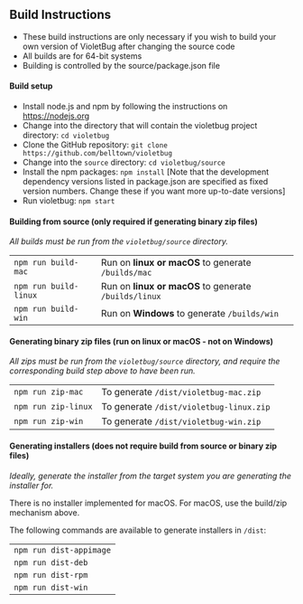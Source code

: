 ## Build Instructions

- These build instructions are only necessary if you wish to build your own version of VioletBug after changing the source code
- All builds are for 64-bit systems
- Building is controlled by the source/package.json file

#### Build setup

- Install node.js and npm by following the instructions on https://nodejs.org
- Change into the directory that will contain the violetbug project directory: `cd violetbug`
- Clone the GitHub repository: `git clone https://github.com/belltown/violetbug`
- Change into the `source` directory: `cd violetbug/source`
- Install the npm packages: `npm install` [Note that the development dependency versions listed in package.json are specified as fixed version numbers. Change these if you want more up-to-date versions]
- Run violetbug: `npm start`

#### Building from source (only required if generating binary zip files)

*All builds must be run from the `violetbug/source` directory.*

|||
|---|---
|`npm run build-mac`    | Run on **linux or macOS** to generate `/builds/mac`
| `npm run build-linux` | Run on **linux or macOS** to generate `/builds/linux`
| `npm run build-win`   | Run on **Windows** to generate `/builds/win`

#### Generating binary zip files (run on linux or macOS - not on Windows)

*All zips must be run from the `violetbug/source` directory, and require the corresponding build step above to have been run.*

|||
|---|---
| `npm run zip-mac`   | To generate `/dist/violetbug-mac.zip`
| `npm run zip-linux` | To generate `/dist/violetbug-linux.zip`
| `npm run zip-win`   | To generate `/dist/violetbug-win.zip`

#### Generating installers (does not require build from source or binary zip files)

*Ideally, generate the installer from the target system you are generating the installer for.*

There is no installer implemented for macOS. For macOS, use the build/zip mechanism above.

The following commands are available to generate installers in `/dist`:

||
|---
| `npm run dist-appimage`
| `npm run dist-deb`
| `npm run dist-rpm`
| `npm run dist-win`
